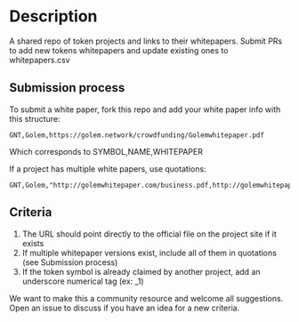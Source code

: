 # Description

A shared repo of token projects and links to their whitepapers. Submit PRs to add new tokens whitepapers and update existing ones to whitepapers.csv

## Submission process

To submit a white paper, fork this repo and add your white paper info with this structure:  

```
GNT,Golem,https://golem.network/crowdfunding/Golemwhitepaper.pdf
```

Which corresponds to SYMBOL,NAME,WHITEPAPER

If a project has multiple white papers, use quotations:

```
GNT,Golem,"http://golemwhitepaper.com/business.pdf,http://golemwhitepaper.com/technical.pdf,http://golemwhitepaper.com/marketplace.pdf"
```

## Criteria
1. The URL should point directly to the official file on the project site if it exists
2. If multiple whitepaper versions exist, include all of them in quotations (see Submission process)
3. If the token symbol is already claimed by another project, add an underscore numerical tag (ex: _1)


We want to make this a community resource and welcome all suggestions. Open an issue to discuss if you have an idea for a new criteria. 
